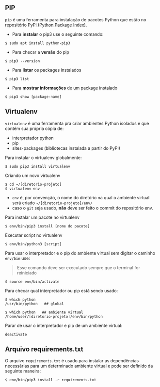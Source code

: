 ## PIP
`pip` é uma ferramenta para instalação de pacotes Python que estão no repositório [PyPi (Python Package Index)](https://pypi.org/).

- Para **instalar** o pip3 use o seguinte comando:
```
$ sudo apt install python-pip3
```
- Para checar a **versão** do pip

```
$ pip3 --version
```
- Para **listar** os packages instalados
```
$ pip3 list
```
- Para **mostrar informações** de um package instalado
```
$ pip3 show [package-name]
```
## Virtualenv
`virtualenv` é uma ferramenta pra criar ambientes Python isolados e que contém sua própria cópia de:
- interpretador python
- pip
- sites-packages (bibliotecas instalada a partir do PyPI)

Para instalar o virtualenv globalmente:
```
$ sudo pip3 install virtualenv
```
Criando um novo virtualenv
```
$ cd ~/[diretorio-projeto]
$ virtualenv env
``` 
- `env` é, por convenção, o nome do diretório na qual o ambiente virtual será criado `~/[diretorio-projeto]/env/`
- caso o `git` seja usado, **não** deve ser feito o commit do repositório env.

Para instalar um pacote no virtualenv
```
$ env/bin/pip3 install [nome do pacote]
```
Executar script no virtualenv
```
$ env/bin/python3 [script]
```
Para usar o interpretador e o pip do ambiente virtual sem digitar o caminho `env/bin` use:
> Esse comando deve ser executado sempre que o terminal for reiniciado
```
$ source env/bin/activate
```
Para checar qual interpretador ou pip está sendo usado:
```
$ which python   
/usr/bin/python   ## global

$ which python   ## ambiente virtual
/home/user/[diretorio-projeto]/env/bin/python
```
Parar de usar o interpretador e pip de um ambiente virtual:
```
deactivate
```

## Arquivo requirements.txt 

O arquivo `requirements.txt` é usado para instalar as dependências necessárias para um determinado ambiente virtual e pode ser definido da seguinte maneira:
```
$ env/bin/pip3 install -r requirements.txt
```

